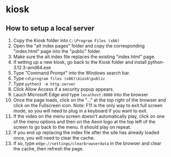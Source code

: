 # kiosk

## How to setup a local server

1. Copy the Kiosk folder into `C:\Program Files (x86)`
2. Open the "alt index pages" folder and copy the corresponding "index.html" page into the "public" folder.
3. Make sure the alt index file replaces the existing "index.html" page.
4. If setting up a new kiosk, go back to the Kiosk folder and install python-3.12.3-amd64.exe
5. Type "Command Prompt" into the Windows search bar.
6. Type `cd\program files (x86)\kiosk\public`
7. Type `python3 -m http.server`
8. Click Allow Access if a security popup appears.
9. Lauch Microsoft Edge and type `localhost:8000` into the browser
10. Once the page loads, click on the "..." at the top right of the browser and click on the Fullscreen icon. Note: F11 is the only way to exit full screen mode, so you will need to plug in a keyboard if you want to exit.
11. If the video on the menu screen doesn't automatically play, click on one of the menu options and then on the Aeon logo at the top left of the screen to go back to the menu. It should play on repeat.
12. If you end up replacing the index file after the site has already loaded once, you will need to clear the cache.
13. If so, type `edge://settings/clearbrowserdata` in the browser and clear the cache, then refresh the page.


